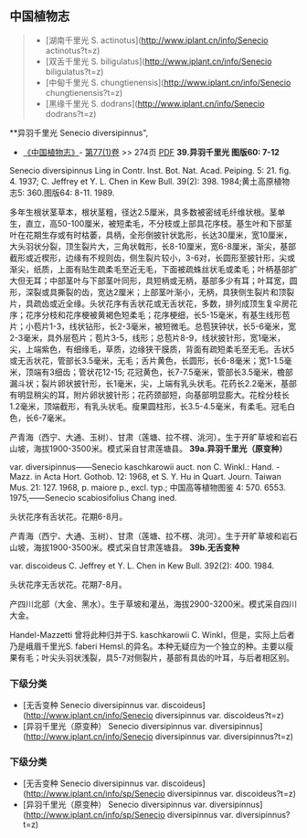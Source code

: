 

## 中国植物志

> * [湖南千里光  S.  actinotus](http://www.iplant.cn/info/Senecio actinotus?t=z)
> * [双舌千里光  S.  biligulatus](http://www.iplant.cn/info/Senecio biligulatus?t=z)
> * [中甸千里光  S.  chungtienensis](http://www.iplant.cn/info/Senecio chungtienensis?t=z)
> * [黑缘千里光  S.  dodrans](http://www.iplant.cn/info/Senecio dodrans?t=z)

**异羽千里光 Senecio diversipinnus",

* [《中国植物志》](http://www.iplant.cn/frps)- [第77(1)卷](http://www.iplant.cn/frps/vol/77(1)) >> 274页 [PDF](http://www.iplant.cn/frps/pdf/77(1)/274a.PDF)
**39.异羽千里光 图版60: 7-12**

Senecio diversipinnus Ling in Contr. Inst. Bot. Nat. Acad. Peiping. 5: 21. fig. 4. 1937; C. Jeffrey et Y. L. Chen in Kew Bull. 39(2): 398. 1984;黄土高原植物志5: 360.图版64: 8-11. 1989.

多年生根状茎草本，根状茎粗，径达2.5厘米，具多数被密绒毛纤维状根。茎单生，直立，高50-100厘米，被短柔毛，不分枝或上部具花序枝。基生叶和下部茎叶在花期生存或有时枯萎，具柄，全形倒披针状匙形，长达30厘米，宽10厘米，大头羽状分裂，顶生裂片大，三角状戟形，长8-10厘米，宽6-8厘米，渐尖，基部截形或近楔形，边缘有不规则齿，侧生裂片较小，3-6对，长圆形至披针形，尖或渐尖，纸质，上面有贴生疏柔毛至近无毛，下面被疏蛛丝状毛或柔毛；叶柄基部扩大但无耳；中部茎叶与下部茎叶同形，具短柄或无柄，基部多少有耳；叶耳宽，圆形，深裂或具撕裂的齿，宽达2厘米；上部茎叶渐小，无柄，具狭侧生裂片和顶裂片，具疏齿或近全缘。头状花序有舌状花或无舌状花，多数，排列成顶生复伞房花序；花序分枝和花序梗被黄褐色短柔毛；花序梗细，长5-15毫米，有基生线形苞片；小苞片1-3，线状钻形，长2-3毫米，被短微毛。总苞狭钟状，长5-6毫米，宽2-3毫米，具外层苞片；苞片3-5，线形；总苞片8-9，线状披针形，宽1毫米，尖，上端紫色，有细缘毛，草质，边缘狭干膜质，背面有疏短柔毛至无毛。舌状5或无舌状花，管部长3.5毫米，无毛；舌片黄色，长圆形，长6-8毫米；宽1-1.5毫米，顶端有3细齿；管状花12-15; 花冠黄色，长7-7.5毫米，管部长3.5毫米，檐部漏斗状；裂片卵状披针形，长1毫米，尖，上端有乳头状毛。花药长2.2毫米，基部有明显稍尖的耳，附片卵状披针形；花药颈部短，向基部明显膨大。花栓分枝长1.2毫米，顶端截形，有乳头状毛。瘦果圆柱形，长3.5-4.5毫米，有柔毛。冠毛白色，长6-7毫米。

产青海（西宁、大通、玉树）、甘肃（莲塘、拉不楞、洮河）。生于开旷草坡和岩石山坡，海拔1900-3500米。模式采自甘肃莲塘县。
**39a.异羽千里光（原变种）**

var. diversipinnus——Senecio kaschkarowii auct. non C. Winkl.: Hand. -Mazz. in Acta Hort. Gothob. 12: 1968, et S. Y. Hu in Quart. Journ. Taiwan Mus. 21: 127. 1968, p. maiore p., excl. typ.; 中国高等植物图鉴 4: 570. 6553. 1975,——Senecio scabiosifolius Chang ined.

头状花序有舌状花。花期6-8月。

产青海（西宁、大通、玉树）、甘肃（莲塘、拉不楞、洮河）。生于开旷草坡和岩石山坡，海拔1900-3500米。模式采自甘肃莲塘县。
**39b.无舌变种**

var. discoideus C. Jeffrey et Y. L. Chen in Kew Bull. 392(2): 400. 1984.

头状花序无舌状花。花期7-8月。

产四川北部（大金、黑水）。生于草坡和灌丛，海拔2900-3200米。模式采自四川大金。

Handel-Mazzetti 曾将此种归并于S. kaschkarowii C. Winkl，但是，实际上后者乃是峨眉千里光S. faberi Hemsl.的异名。本种无疑应为一个独立的种。主要以瘦果有毛；叶尖头羽状浅裂，具5-7对侧裂片，基部有具齿的叶耳，与后者相区别。

### 下级分类
* [无舌变种  Senecio diversipinnus var. discoideus](http://www.iplant.cn/info/Senecio diversipinnus var. discoideus?t=z)
* [异羽千里光（原变种）  Senecio diversipinnus var. diversipinnus](http://www.iplant.cn/info/Senecio diversipinnus var. diversipinnus?t=z)

### 下级分类
* [无舌变种  Senecio diversipinnus var. discoideus](http://www.iplant.cn/info/sp/Senecio diversipinnus var. discoideus?t=z)
* [异羽千里光（原变种）  Senecio diversipinnus var. diversipinnus](http://www.iplant.cn/info/sp/Senecio diversipinnus var. diversipinnus?t=z)
